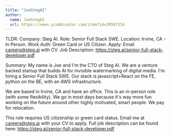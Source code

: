 ```yaml
---
title: "JoeStegAI"
author:
  name: JoeStegAI
  url: https://news.ycombinator.com/item?id=39587314
---
```

TLDR:
Company: Steg AI.
Role: Senior Full Stack SWE.
Location: Irvine, CA - In Person.
Work Auth: Green Card or US Citizen.
Apply: Email careers@steg.ai with CV.
Job Description: <a href="https:&#x2F;&#x2F;steg.ai&#x2F;senior-full-stack-developer.pdf" rel="nofollow">https:&#x2F;&#x2F;steg.ai&#x2F;senior-full-stack-developer.pdf</a>

Summary:
My name is Joe and I&#x27;m the CTO of Steg AI. We are a venture backed startup that builds AI for invisible watermarking of digital media. I&#x27;m hiring a Senior Full Stack SWE. Our stack is javascript+React on the FE, python on the BE, with an AWS infrastructure.

We are based in Irvine, CA and have an office. This is an in-person role (with some flexibility). We go in most days because it&#x27;s way more fun working on the future around other highly motivated, smart people. We pay for relocation.

This role requires US citizenship or green card status. Email me at careers@steg.ai with your CV to apply. Full job description can be found here: <a href="https:&#x2F;&#x2F;steg.ai&#x2F;senior-full-stack-developer.pdf" rel="nofollow">https:&#x2F;&#x2F;steg.ai&#x2F;senior-full-stack-developer.pdf</a>
